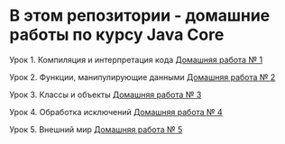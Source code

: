 # В этом репозитории - домашние работы по курсу Java Core

Урок 1. Компиляция и интерпретация кода
[Домашняя работа № 1](https://github.com/MikhailAkulov/Java_Core_Home_works/tree/main/lesson1/src/main/java/ru/geekbrains/lesson1)

Урок 2. Функции, манипулирующие данными
[Домашняя работа № 2](https://github.com/MikhailAkulov/Java_Core_Home_works/tree/main/lesson2/src/main/java/ru/geekbrains)

Урок 3. Классы и объекты
[Домашняя работа № 3](https://github.com/MikhailAkulov/Java_Core_Home_works/tree/main/lesson3/src/main/java/ru/geekbrains)

Урок 4. Обработка исключений
[Домашняя работа № 4](https://github.com/MikhailAkulov/Java_Core_Home_works/tree/main/lesson4/src/main/java/ru/geekbrains)

Урок 5. Внешний мир
[Домашняя работа № 5](https://github.com/MikhailAkulov/Java_Core_Home_works/tree/main/lesson5/src/main/java/ru/geekbrains/lesson5)
